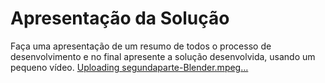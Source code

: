 # Apresentação da Solução

Faça uma apresentação de um resumo de todos o processo de desenvolvimento e no final apresente a solução desenvolvida, usando um pequeno vídeo.
[Uploading segundaparte-Blender.mpeg…]()
